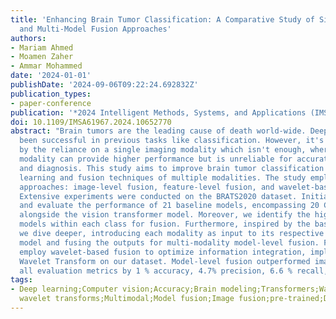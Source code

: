 ```yaml
---
title: 'Enhancing Brain Tumor Classification: A Comparative Study of Single-Model
  and Multi-Model Fusion Approaches'
authors:
- Mariam Ahmed
- Moamen Zaher
- Ammar Mohammed
date: '2024-01-01'
publishDate: '2024-09-06T09:22:24.692832Z'
publication_types:
- paper-conference
publication: '*2024 Intelligent Methods, Systems, and Applications (IMSA)*'
doi: 10.1109/IMSA61967.2024.10652770
abstract: "Brain tumors are the leading cause of death world-wide. Deep learning has
  been successful in previous tasks like classification. However, it's being limited
  by the reliance on a single imaging modality which isn't enough, where a single
  modality can provide higher performance but is unreliable for accurate treatment
  and diagnosis. This study aims to improve brain tumor classification using deep
  learning and fusion techniques of multiple modalities. The study employs three fusion
  approaches: image-level fusion, feature-level fusion, and wavelet-based fusion.
  Extensive experiments were conducted on the BRATS2020 dataset. Initially, we train
  and evaluate the performance of 21 baseline models, encompassing 20 CNN-based architectures
  alongside the vision transformer model. Moreover, we identify the highest-performing
  models within each class for fusion. Furthermore, inspired by the baseline models,
  we dive deeper, introducing each modality as input to its respective best-performing
  model and fusing the outputs for multi-modality model-level fusion. Finally, we
  employ wavelet-based fusion to optimize information integration, implementing Discrete
  Wavelet Transform on our dataset. Model-level fusion outperformed image fusion across
  all evaluation metrics by 1 % accuracy, 4.7% precision, 6.6 % recall, and 0.7% F1-score."
tags:
- Deep learning;Computer vision;Accuracy;Brain modeling;Transformers;Wavelet analysis;Discrete
  wavelet transforms;Multimodal;Model fusion;Image fusion;pre-trained;Deep Learning
---
```

